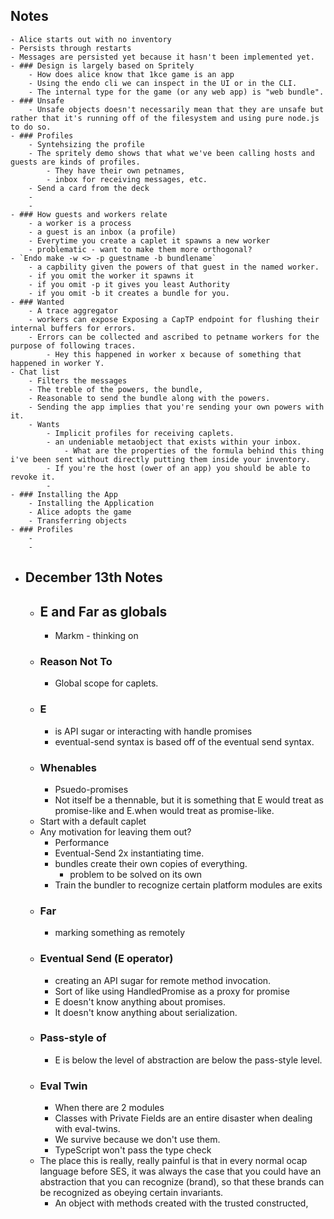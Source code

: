 ## Notes
	- Alice starts out with no inventory
	- Persists through restarts
	- Messages are persisted yet because it hasn't been implemented yet.
	- ### Design is largely based on Spritely
		- How does alice know that 1kce game is an app
		- Using the endo cli we can inspect in the UI or in the CLI.
		- The internal type for the game (or any web app) is "web bundle".
	- ### Unsafe
		- Unsafe objects doesn't necessarily mean that they are unsafe but rather that it's running off of the filesystem and using pure node.js to do so.
	- ### Profiles
		- Syntehsizing the profile
		- The spritely demo shows that what we've been calling hosts and guests are kinds of profiles.
			- They have their own petnames,
			- inbox for receiving messages, etc.
		- Send a card from the deck
		-
		-
	- ### How guests and workers relate
		- a worker is a process
		- a guest is an inbox (a profile)
		- Everytime you create a caplet it spawns a new worker
		- problematic - want to make them more orthogonal?
	- `Endo make -w <> -p guestname -b bundlename`
		- a capbility given the powers of that guest in the named worker.
		- if you omit the worker it spawns it
		- if you omit -p it gives you least Authority
		- if you omit -b it creates a bundle for you.
	- ### Wanted
		- A trace aggregator
		- workers can expose Exposing a CapTP endpoint for flushing their internal buffers for errors.
		- Errors can be collected and ascribed to petname workers for the purpose of following traces.
			- Hey this happened in worker x because of something that happened in worker Y.
	- Chat list
		- Filters the messages
		- The treble of the powers, the bundle,
		- Reasonable to send the bundle along with the powers.
		- Sending the app implies that you're sending your own powers with it.
		- Wants
			- Implicit profiles for receiving caplets.
			- an undeniable metaobject that exists within your inbox.
				- What are the properties of the formula behind this thing i've been sent without directly putting them inside your inventory.
			- If you're the host (ower of an app) you should be able to revoke it.
			-
	- ### Installing the App
		- Installing the Application
		- Alice adopts the game
		- Transferring objects
	- ### Profiles
		-
		-
- ## December 13th Notes
	- ## E and Far as globals
		- Markm - thinking on
	- ### Reason Not To
		- Global scope for caplets.
	- ### E
		- is API sugar or interacting with handle promises
		- eventual-send syntax is based off of the eventual send syntax.
	- ### Whenables
		- Psuedo-promises
		- Not itself be a thennable, but it is something that E would treat as promise-like and E.when would treat as promise-like.
	- Start with a default caplet
	- Any motivation for leaving them out?
		- Performance
		- Eventual-Send 2x instantiating time.
		- bundles create their own copies of everything.
			- problem to be solved on its own
		- Train the bundler to recognize certain platform modules are exits
	- ### Far
		- marking something as remotely
	- ### Eventual Send (E operator)
		- creating an API sugar for remote method invocation.
		- Sort of like using HandledPromise as a proxy for promise
		- E doesn't know anything about promises.
		- It doesn't know anything about serialization.
	- ### Pass-style of
		- E is below the level of abstraction are below the pass-style level.
	- ### Eval Twin
		- When there are 2 modules
		- Classes with Private Fields are an entire disaster when dealing with eval-twins.
		- We survive because we don't use them.
		- TypeScript won't pass the type check
	- The place this is really, really painful is that in every normal ocap language before SES, it was always the case that you could have an abstraction that you can recognize (brand), so that these brands can be recognized as obeying certain invariants.
		- An object with methods created with the trusted constructed,